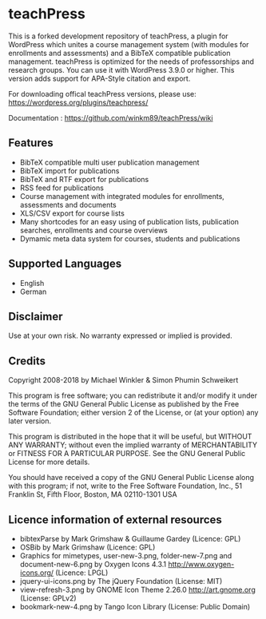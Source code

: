 teachPress
==========

This is a forked development repository of teachPress, a plugin for WordPress which unites a course management system (with modules for enrollments and assessments) and a BibTeX compatible publication management. teachPress is optimized for the needs of professorships and research groups. You can use it with WordPress 3.9.0 or higher. This version adds support for APA-Style citation and export.

For downloading offical teachPress versions, please use: https://wordpress.org/plugins/teachpress/

Documentation : https://github.com/winkm89/teachPress/wiki

## Features
* BibTeX compatible multi user publication management
* BibTeX import for publications
* BibTeX and RTF export for publications
* RSS feed for publications
* Course management with integrated modules for enrollments, assessments and documents
* XLS/CSV export for course lists
* Many shortcodes for an easy using of publication lists, publication searches, enrollments and course overviews
* Dymamic meta data system for courses, students and publications

## Supported Languages
* English
* German

## Disclaimer 
Use at your own risk. No warranty expressed or implied is provided.  

## Credits

Copyright 2008-2018 by Michael Winkler & Simon Phumin Schweikert

This program is free software; you can redistribute it and/or modify
it under the terms of the GNU General Public License as published by
the Free Software Foundation; either version 2 of the License, or
(at your option) any later version.

This program is distributed in the hope that it will be useful,
but WITHOUT ANY WARRANTY; without even the implied warranty of
MERCHANTABILITY or FITNESS FOR A PARTICULAR PURPOSE.  See the
GNU General Public License for more details.

You should have received a copy of the GNU General Public License
along with this program; if not, write to the Free Software
Foundation, Inc., 51 Franklin St, Fifth Floor, Boston, MA  02110-1301  USA

## Licence information of external resources
* bibtexParse by Mark Grimshaw & Guillaume Gardey (Licence: GPL)
* OSBib by Mark Grimshaw (Licence: GPL)
* Graphics for mimetypes, user-new-3.png, folder-new-7.png and document-new-6.png by Oxygen Icons 4.3.1 http://www.oxygen-icons.org/ (Licence: LPGL)
* jquery-ui-icons.png by The jQuery Foundation (License: MIT)
* view-refresh-3.png by GNOME Icon Theme 2.26.0 http://art.gnome.org (License: GPLv2)
* bookmark-new-4.png by Tango Icon Library (License: Public Domain)
